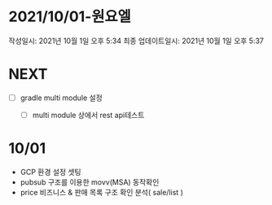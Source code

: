 # 2021/10/01-원요엘

작성일시: 2021년 10월 1일 오후 5:34
최종 업데이트일시: 2021년 10월 1일 오후 5:37

# NEXT

- [ ]  gradle multi module 설정
    - [ ]  multi module 상에서 rest api테스트
    

# 10/01

- GCP 환경 설정 셋팅
- pubsub  구조를 이용한 movv(MSA) 동작확인
- price 비즈니스 & 판매 목록 구조 확인 분석( sale/list )